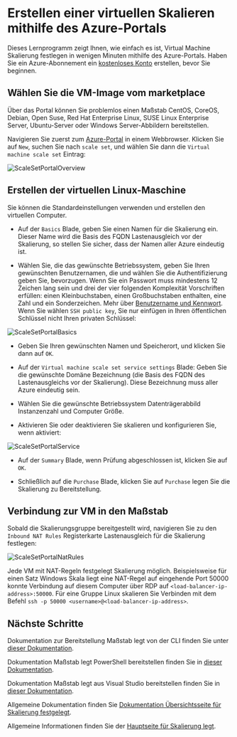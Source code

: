 <properties
    pageTitle="Erstellen einer virtuellen Skalieren mithilfe des Azure-Portals | Microsoft Azure"
    description="Bereitstellen Sie Skalierung Sätze Azure-Portal."
    keywords="virtuelle Maschine Maßstab legt" 
    services="virtual-machine-scale-sets"
    documentationCenter=""
    authors="gatneil"
    manager="madhana"
    editor="tysonn"
    tags="azure-resource-manager" />

<tags
    ms.service="virtual-machine-scale-sets"
    ms.workload="infrastructure-services"
    ms.tgt_pltfrm="vm"
    ms.devlang="na"
    ms.topic="article"
    ms.date="09/15/2016"
    ms.author="gatneil"/>

# <a name="create-a-virtual-machine-scale-set-using-the-azure-portal"></a>Erstellen einer virtuellen Skalieren mithilfe des Azure-Portals

Dieses Lernprogramm zeigt Ihnen, wie einfach es ist, Virtual Machine Skalierung festlegen in wenigen Minuten mithilfe des Azure-Portals. Haben Sie ein Azure-Abonnement ein [kostenloses Konto](https://azure.microsoft.com/free/) erstellen, bevor Sie beginnen.

## <a name="choose-the-vm-image-from-the-marketplace"></a>Wählen Sie die VM-Image vom marketplace

Über das Portal können Sie problemlos einen Maßstab CentOS, CoreOS, Debian, Open Suse, Red Hat Enterprise Linux, SUSE Linux Enterprise Server, Ubuntu-Server oder Windows Server-Abbildern bereitstellen.

Navigieren Sie zuerst zum [Azure-Portal](https://portal.azure.com) in einem Webbrowser. Klicken Sie auf `New`, suchen Sie nach `scale set`, und wählen Sie dann die `Virtual machine scale set` Eintrag:

![ScaleSetPortalOverview](./media/virtual-machine-scale-sets-portal-create/ScaleSetPortalOverview.PNG)

## <a name="create-the-linux-virtual-machine"></a>Erstellen der virtuellen Linux-Maschine

Sie können die Standardeinstellungen verwenden und erstellen den virtuellen Computer.

* Auf der `Basics` Blade, geben Sie einen Namen für die Skalierung ein. Dieser Name wird die Basis des FQDN Lastenausgleich vor der Skalierung, so stellen Sie sicher, dass der Namen aller Azure eindeutig ist.

* Wählen Sie, die das gewünschte Betriebssystem, geben Sie Ihren gewünschten Benutzernamen, die und wählen Sie die Authentifizierung geben Sie, bevorzugen. Wenn Sie ein Passwort muss mindestens 12 Zeichen lang sein und drei der vier folgenden Komplexität Vorschriften erfüllen: einen Kleinbuchstaben, einen Großbuchstaben enthalten, eine Zahl und ein Sonderzeichen. Mehr über [Benutzername und Kennwort](../virtual-machines/virtual-machines-windows-faq.md#what-are-the-username-requirements-when-creating-a-vm). Wenn Sie wählen `SSH public key`, Sie nur einfügen in Ihren öffentlichen Schlüssel nicht Ihren privaten Schlüssel:

![ScaleSetPortalBasics](./media/virtual-machine-scale-sets-portal-create/ScaleSetPortalBasics.PNG)

* Geben Sie Ihren gewünschten Namen und Speicherort, und klicken Sie dann auf `OK`.

* Auf der `Virtual machine scale set service settings` Blade: Geben Sie die gewünschte Domäne Bezeichnung (die Basis des FQDN des Lastenausgleichs vor der Skalierung). Diese Bezeichnung muss aller Azure eindeutig sein.

* Wählen Sie die gewünschte Betriebssystem Datenträgerabbild Instanzenzahl und Computer Größe.

* Aktivieren Sie oder deaktivieren Sie skalieren und konfigurieren Sie, wenn aktiviert:

![ScaleSetPortalService](./media/virtual-machine-scale-sets-portal-create/ScaleSetPortalService.PNG)

* Auf der `Summary` Blade, wenn Prüfung abgeschlossen ist, klicken Sie auf `OK`.

* Schließlich auf die `Purchase` Blade, klicken Sie auf `Purchase` legen Sie die Skalierung zu Bereitstellung.

## <a name="connect-to-a-vm-in-the-scale-set"></a>Verbindung zur VM in den Maßstab

Sobald die Skalierungsgruppe bereitgestellt wird, navigieren Sie zu den `Inbound NAT Rules` Registerkarte Lastenausgleich für die Skalierung festlegen:

![ScaleSetPortalNatRules](./media/virtual-machine-scale-sets-portal-create/ScaleSetPortalNatRules.PNG)

Jede VM mit NAT-Regeln festgelegt Skalierung möglich. Beispielsweise für einen Satz Windows Skala liegt eine NAT-Regel auf eingehende Port 50000 konnte Verbindung auf diesem Computer über RDP auf `<load-balancer-ip-address>:50000`. Für eine Gruppe Linux skalieren Sie Verbinden mit dem Befehl `ssh -p 50000 <username>@<load-balancer-ip-address>`.

## <a name="next-steps"></a>Nächste Schritte

Dokumentation zur Bereitstellung Maßstab legt von der CLI finden Sie unter [dieser Dokumentation](./virtual-machine-scale-sets-cli-quick-create.md).

Dokumentation Maßstab legt PowerShell bereitstellen finden Sie in [dieser Dokumentation](./virtual-machine-scale-sets-windows-create.md).

Dokumentation Maßstab legt aus Visual Studio bereitstellen finden Sie in [dieser Dokumentation](./virtual-machine-scale-sets-vs-create.md).

Allgemeine Dokumentation finden Sie [Dokumentation Übersichtsseite für Skalierung festgelegt](./virtual-machine-scale-sets-overview.md).

Allgemeine Informationen finden Sie der [Hauptseite für Skalierung legt](https://azure.microsoft.com/services/virtual-machine-scale-sets/).

